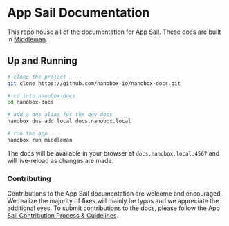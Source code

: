 # App Sail Documentation

This repo house all of the documentation for [App Sail](https://nanobox.io). These docs are built in [Middleman](https://middlemanapp.com/).

## Up and Running
```bash
# clone the project
git clone https://github.com/nanobox-io/nanobox-docs.git

# cd into nanobox-docs
cd nanobox-docs

# add a dns alias for the dev docs
nanobox dns add local docs.nanobox.local

# run the app
nanobox run middleman
```

The docs will be available in your browser at `docs.nanobox.local:4567` and will live-reload as changes are made.

### Contributing
Contributions to the App Sail documentation are welcome and encouraged. We realize the majority of fixes will mainly be typos and we appreciate the additional eyes. To submit contributions to the docs, please follow the [App Sail Contribution Process & Guidelines](https://docs.nanobox.io/contributing/).
